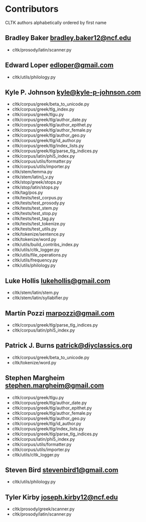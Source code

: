 # Contributors
CLTK authors alphabetically ordered by first name

## Bradley Baker <bradley.baker12@ncf.edu>
* cltk/prosody/latin/scanner.py

## Edward Loper <edloper@gmail.com>
* cltk/utils/philology.py

## Kyle P. Johnson <kyle@kyle-p-johnson.com>
* cltk/corpus/greek/beta_to_unicode.py
* cltk/corpus/greek/tlg_index.py
* cltk/corpus/greek/tlgu.py
* cltk/corpus/greek/tlg/author_date.py
* cltk/corpus/greek/tlg/author_epithet.py
* cltk/corpus/greek/tlg/author_female.py
* cltk/corpus/greek/tlg/author_geo.py
* cltk/corpus/greek/tlg/id_author.py
* cltk/corpus/greek/tlg/index_lists.py
* cltk/corpus/greek/tlg/parse_tlg_indices.py
* cltk/corpus/latin/phi5_index.py
* cltk/corpus/utils/formatter.py
* cltk/corpus/utils/importer.py
* cltk/stem/lemma.py
* cltk/stem/latin/j_v.py
* cltk/stop/greek/stops.py
* cltk/stop/latin/stops.py
* cltk/tag/pos.py
* cltk/tests/test_corpus.py
* cltk/tests/test_prosody.py
* cltk/tests/test_stem.py
* cltk/tests/test_stop.py
* cltk/tests/test_tag.py
* cltk/tests/test_tokenize.py
* cltk/tests/test_utils.py
* cltk/tokenize/sentence.py
* cltk/tokenize/word.py
* cltk/utils/build_contribs_index.py
* cltk/utils/cltk_logger.py
* cltk/utils/file_operations.py
* cltk/utils/frequency.py
* cltk/utils/philology.py

## Luke Hollis <lukehollis@gmail.com>
* cltk/stem/latin/stem.py
* cltk/stem/latin/syllabifier.py

## Martín Pozzi <marpozzi@gmail.com>
* cltk/corpus/greek/tlg/parse_tlg_indices.py
* cltk/corpus/latin/phi5_index.py

## Patrick J. Burns <patrick@diyclassics.org>
* cltk/corpus/greek/beta_to_unicode.py
* cltk/tokenize/word.py

## Stephen Margheim <stephen.margheim@gmail.com>
* cltk/corpus/greek/tlgu.py
* cltk/corpus/greek/tlg/author_date.py
* cltk/corpus/greek/tlg/author_epithet.py
* cltk/corpus/greek/tlg/author_female.py
* cltk/corpus/greek/tlg/author_geo.py
* cltk/corpus/greek/tlg/id_author.py
* cltk/corpus/greek/tlg/index_lists.py
* cltk/corpus/greek/tlg/parse_tlg_indices.py
* cltk/corpus/latin/phi5_index.py
* cltk/corpus/utils/formatter.py
* cltk/corpus/utils/importer.py
* cltk/utils/cltk_logger.py

## Steven Bird <stevenbird1@gmail.com>
* cltk/utils/philology.py

## Tyler Kirby <joseph.kirby12@ncf.edu>
* cltk/prosody/greek/scanner.py
* cltk/prosody/latin/scanner.py

